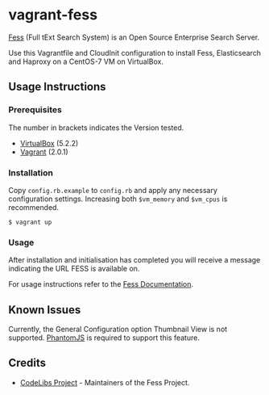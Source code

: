 # vagrant-fess 

[Fess](http://fess.codelibs.org/) (Full tExt Search System) is an Open Source Enterprise Search Server.

Use this Vagrantfile and CloudInit configuration to install Fess, Elasticsearch and Haproxy on a CentOS-7 VM on VirtualBox.

## Usage Instructions

### Prerequisites

The number in brackets indicates the Version tested.

- [VirtualBox](https://www.virtualbox.org) (5.2.2)
- [Vagrant](https://www.vagrantup.com) (2.0.1)

### Installation

Copy `config.rb.example` to `config.rb` and apply any necessary configuration settings. Increasing both `$vm_memory` and `$vm_cpus` is recommended.

```
$ vagrant up
```

### Usage

After installation and initialisation has completed you will receive a message indicating the URL FESS is available on.

For usage instructions refer to the [Fess Documentation](http://fess.codelibs.org/).

## Known Issues

Currently, the General Configuration option Thumbnail View is not supported. [PhantomJS](http://phantomjs.org/) is required to support this feature.

## Credits

- [CodeLibs Project](https://github.com/codelibs) - Maintainers of the Fess Project.
